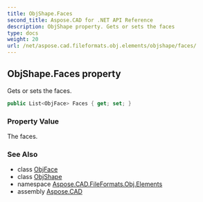 ```yaml
---
title: ObjShape.Faces
second_title: Aspose.CAD for .NET API Reference
description: ObjShape property. Gets or sets the faces
type: docs
weight: 20
url: /net/aspose.cad.fileformats.obj.elements/objshape/faces/
---
```

## ObjShape.Faces property

Gets or sets the faces.

```csharp
public List<ObjFace> Faces { get; set; }
```

### Property Value

The faces.

### See Also

* class [ObjFace](../../objface/)
* class [ObjShape](../)
* namespace [Aspose.CAD.FileFormats.Obj.Elements](../../objshape/)
* assembly [Aspose.CAD](../../../)


